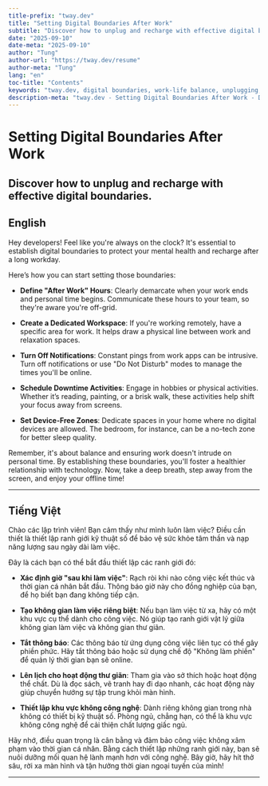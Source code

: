 ```yaml
---
title-prefix: "tway.dev"
title: "Setting Digital Boundaries After Work"
subtitle: "Discover how to unplug and recharge with effective digital boundaries."
date: "2025-09-10"
date-meta: "2025-09-10"
author: "Tung"
author-url: "https://tway.dev/resume"
author-meta: "Tung"
lang: "en"
toc-title: "Contents"
keywords: "tway.dev, digital boundaries, work-life balance, unplugging, mental health"
description-meta: "tway.dev - Setting Digital Boundaries After Work - Discover how to unplug and recharge with effective digital boundaries."
---
```


# Setting Digital Boundaries After Work
## Discover how to unplug and recharge with effective digital boundaries.

## English
Hey developers! Feel like you're always on the clock? It's essential to establish digital boundaries to protect your mental health and recharge after a long workday. 

Here’s how you can start setting those boundaries:

- **Define "After Work" Hours**: Clearly demarcate when your work ends and personal time begins. Communicate these hours to your team, so they're aware you're off-grid.

- **Create a Dedicated Workspace**: If you're working remotely, have a specific area for work. It helps draw a physical line between work and relaxation spaces.

- **Turn Off Notifications**: Constant pings from work apps can be intrusive. Turn off notifications or use "Do Not Disturb" modes to manage the times you'll be online.

- **Schedule Downtime Activities**: Engage in hobbies or physical activities. Whether it’s reading, painting, or a brisk walk, these activities help shift your focus away from screens.

- **Set Device-Free Zones**: Dedicate spaces in your home where no digital devices are allowed. The bedroom, for instance, can be a no-tech zone for better sleep quality.

Remember, it's about balance and ensuring work doesn't intrude on personal time. By establishing these boundaries, you'll foster a healthier relationship with technology. Now, take a deep breath, step away from the screen, and enjoy your offline time!

---

## Tiếng Việt
Chào các lập trình viên! Bạn cảm thấy như mình luôn làm việc? Điều cần thiết là thiết lập ranh giới kỹ thuật số để bảo vệ sức khỏe tâm thần và nạp năng lượng sau ngày dài làm việc.

Đây là cách bạn có thể bắt đầu thiết lập các ranh giới đó:

- **Xác định giờ "sau khi làm việc"**: Rạch ròi khi nào công việc kết thúc và thời gian cá nhân bắt đầu. Thông báo giờ này cho đồng nghiệp của bạn, để họ biết bạn đang không tiếp cận.

- **Tạo không gian làm việc riêng biệt**: Nếu bạn làm việc từ xa, hãy có một khu vực cụ thể dành cho công việc. Nó giúp tạo ranh giới vật lý giữa không gian làm việc và không gian thư giãn.

- **Tắt thông báo**: Các thông báo từ ứng dụng công việc liên tục có thể gây phiền phức. Hãy tắt thông báo hoặc sử dụng chế độ "Không làm phiền" để quản lý thời gian bạn sẽ online.

- **Lên lịch cho hoạt động thư giãn**: Tham gia vào sở thích hoặc hoạt động thể chất. Dù là đọc sách, vẽ tranh hay đi dạo nhanh, các hoạt động này giúp chuyển hướng sự tập trung khỏi màn hình.

- **Thiết lập khu vực không công nghệ**: Dành riêng không gian trong nhà không có thiết bị kỹ thuật số. Phòng ngủ, chẳng hạn, có thể là khu vực không công nghệ để cải thiện chất lượng giấc ngủ.

Hãy nhớ, điều quan trọng là cân bằng và đảm bảo công việc không xâm phạm vào thời gian cá nhân. Bằng cách thiết lập những ranh giới này, bạn sẽ nuôi dưỡng mối quan hệ lành mạnh hơn với công nghệ. Bây giờ, hãy hít thở sâu, rời xa màn hình và tận hưởng thời gian ngoại tuyến của mình!

---